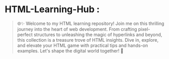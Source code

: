 # HTML-Learning-Hub :

> 🌐✨ Welcome to my HTML learning repository! Join me on this thrilling journey into the heart of web development. From crafting pixel-perfect structures to unleashing the magic of hyperlinks and beyond, this collection is a treasure trove of HTML insights. Dive in, explore, and elevate your HTML game with practical tips and hands-on examples. Let's shape the digital world together! 🚀

